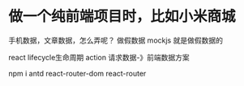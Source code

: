 # 做一个纯前端项目时，比如小米商城
手机数据，文章数据，怎么弄呢？ 
做假数据 mockjs 就是做假数据的

react lifecycle生命周期 action 请求数据-》前端数据方案

npm i antd react-router-dom react-router